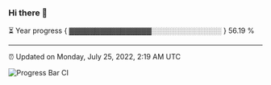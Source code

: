 ### Hi there 👋

⏳ Year progress { ▓▓▓▓▓▓▓▓▓▓▓▓▓▓▓▓░░░░░░░░░░░░░░ } 56.19 %

---

⏰ Updated on Monday, July 25, 2022, 2:19 AM UTC

![Progress Bar CI](https://github.com/arthurbuhl/arthurbuhl/workflows/Progress%20Bar%20CI/badge.svg)

